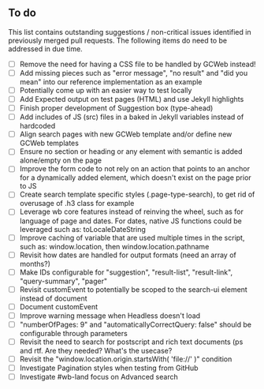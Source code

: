 ## To do

This list contains outstanding suggestions / non-critical issues identified in previously merged pull requests. The following items do need to be addressed in due time.

- [ ] Remove the need for having a CSS file to be handled by GCWeb instead!
- [ ] Add missing pieces such as "error message", "no result" and "did you mean" into our reference implementation as an example
- [ ] Potentially come up with an easier way to test locally
- [ ] Add Expected output on test pages (HTML) and use Jekyll highlights
- [ ] Finish proper development of Suggestion box (type-ahead)
- [ ] Add includes of JS (src) files in a baked in Jekyll variables instead of hardcoded
- [ ] Align search pages with new GCWeb template and/or define new GCWeb templates
- [ ] Ensure no section or heading or any element with semantic is added alone/empty on the page 
- [ ] Improve the form code to not rely on an action that points to an anchor for a dynamically added element, which doesn't exist on the page prior to JS
- [ ] Create search template specific styles (.page-type-search), to get rid of overusage of .h3 class for example
- [ ] Leverage wb core features instead of reinving the wheel, such as for language of page and dates. For dates, native JS functions could be leveraged such as: toLocaleDateString
- [ ] Improve caching of variable that are used multiple times in the script, such as: window.location, then window.location.pathname
- [ ] Revisit how dates are handled for output formats (need an array of months?)
- [ ] Make IDs configurable for "suggestion", "result-list", "result-link", "query-summary", "pager"
- [ ] Revisit customEvent to potentially be scoped to the search-ui element instead of document
- [ ] Document customEvent
- [ ] Improve warning message when Headless doesn't load
- [ ] "numberOfPages: 9" and "automaticallyCorrectQuery: false" should be configurable through parameters
- [ ] Revisit the need to search for postscript and rich text documents (ps and rtf. Are they needed? What's the usecase?
- [ ] Revisit the "window.location.origin.startsWith( 'file://' )" condition
- [ ] Investigate Pagination styles when testing from GitHub
- [ ] Investigate #wb-land focus on Advanced search
